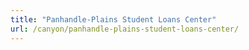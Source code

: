 ```yaml
---
title: "Panhandle-Plains Student Loans Center"
url: /canyon/panhandle-plains-student-loans-center/
---
```

